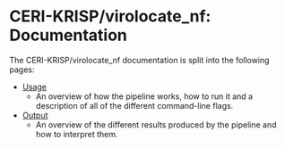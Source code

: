 # CERI-KRISP/virolocate_nf: Documentation

The CERI-KRISP/virolocate_nf documentation is split into the following pages:

- [Usage](usage.md)
  - An overview of how the pipeline works, how to run it and a description of all of the different command-line flags.
- [Output](output.md)
  - An overview of the different results produced by the pipeline and how to interpret them.
